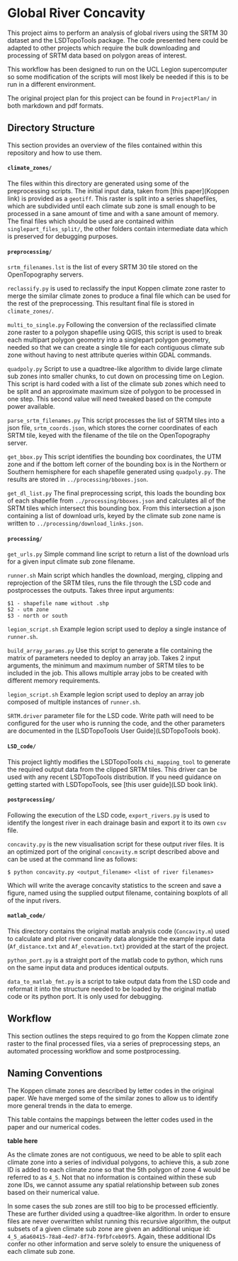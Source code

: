 # Global River Concavity

This project aims to perform an analysis of global rivers using the SRTM 30 dataset and the LSDTopoTools package. The code presented here could be adapted to other projects which require the bulk downloading and processing of SRTM data based on polygon areas of interest.

This workflow has been designed to run on the UCL Legion supercomputer so some modification of the scripts will most likely be needed if this is to be run in a different environment.

The original project plan for this project can be found in `ProjectPlan/` in both markdown and pdf formats.

## Directory Structure

This section provides an overview of the files contained within this repository and how to use them.

#### `climate_zones/`

The files within this directory are generated using some of the preprocessing scripts. The initial input data, taken from [this paper](Koppen link) is provided as a `geotiff`. This raster is split into a series shapefiles, which are subdivided until each climate sub zone is small enough to be processed in a sane amount of time and with a sane amount of memory. The final files which should be used are contained within `singlepart_files_split/`, the other folders contain intermediate data which is preserved for debugging purposes.

#### `preprocessing/`

`srtm_filenames.lst` is the list of every SRTM 30 tile stored on the OpenTopography servers.

`reclassify.py` is used to reclassify the input Koppen climate zone raster to merge the similar climate zones to produce a final file which can be used for the rest of the preprocessing. This resultant final file is stored in `climate_zones/`.

`multi_to_single.py` Following the conversion of the reclassified climate zone raster to a polygon shapefile using QGIS, this script is used to break each multipart polygon geometry into a singlepart polygon geometry, needed so that we can create a single tile for each contiguous climate sub zone without having to nest attribute queries within GDAL commands.

`quadpoly.py` Script to use a quadtree-like algorithm to divide large climate sub zones into smaller chunks, to cut down on processing time on Legion. This script is hard coded with a list of the climate sub zones which need to be split and an approximate maximum size of polygon to be processed in one step. This second value will need tweaked based on the compute power available.

`parse_srtm_filenames.py` This script processes the list of SRTM tiles into a json file, `srtm_coords.json`, which stores the corner coordinates of each SRTM tile, keyed with the filename of the tile on the OpenTopography server.

`get_bbox.py` This script identifies the bounding box coordinates, the UTM zone and if the bottom left corner of the bounding box is in the Northern or Southern hemisphere for each shapefile generated using `quadpoly.py`. The results are stored in `../processing/bboxes.json`.

`get_dl_list.py` The final preprocessing script, this loads the bounding box of each shapefile from `../processing/bboxes.json` and calculates all of the SRTM tiles which intersect this bounding box. From this intersection a json containing a list of download urls, keyed by the climate sub zone name is written to `../processing/download_links.json`.

#### `processing/`

`get_urls.py` Simple command line script to return a list of the download urls for a given input climate sub zone filename.

`runner.sh` Main script which handles the download, merging, clipping and reprojection of the SRTM tiles, runs the file through the LSD code and postprocesses the outputs. Takes three input arguments:

```
$1 - shapefile name without .shp
$2 - utm zone
$3 - north or south
```

`legion_script.sh` Example legion script used to deploy a single instance of `runner.sh`.

`build_array_params.py` Use this script to generate a file containing the matrix of parameters needed to deploy an array job. Takes 2 input arguments, the minimum and maximum number of SRTM tiles to be included in the job. This allows multiple array jobs to be created with different memory requirements.

`legion_script.sh` Example legion script used to deploy an array job composed of multiple instances of `runner.sh`.

`SRTM.driver` parameter file for the LSD code. Write path will need to be configured for the user who is running the code, and the other parameters are documented in the [LSDTopoTools User Guide](LSDTopoTools book).

#### `LSD_code/`

This project lightly modifies the LSDTopoTools `chi_mapping_tool` to generate the required output data from the clipped SRTM tiles. This driver can be used with any recent LSDTopoTools distribution. If you need guidance on getting started with LSDTopoTools, see [this user guide](LSD book link).

#### `postprocessing/`

Following the execution of the LSD code, `export_rivers.py` is used to identify the longest river in each drainage basin and export it to its own `csv` file.

`concavity.py` is the new visualisation script for these output river files. It is an optimized port of the original `concavity.m` script described above and can be used at the command line as follows:

```
$ python concavity.py <output_filename> <list of river filenames>
```

Which will write the average concavity statistics to the screen and save a figure, named using the supplied output filename,  containing boxplots of all of the input rivers.

#### `matlab_code/`

This directory contains the original matlab analysis code (`Concavity.m`) used to calculate and plot river concavity data alongside the example input data (`Af_distance.txt` and `Af_elevation.txt`) provided at the start of the project.

`python_port.py` is a straight port of the matlab code to python, which runs on the same input data and produces identical outputs.

`data_to_matlab_fmt.py` is a script to take output data from the LSD code and reformat it into the structure needed to be loaded by the original matlab code or its python port. It is only used for debugging.


## Workflow

This section outlines the steps required to go from the Koppen climate zone raster to the final processed files, via a series of preprocessing steps, an automated processing workflow and some postprocessing.

## Naming Conventions

The Koppen climate zones are described by letter codes in the original paper. We have merged some of the similar zones to allow us to identify more general trends in the data to emerge.

This table contains the mappings between the letter codes used in the paper and our numerical codes.

**table here**

As the climate zones are not contiguous, we need to be able to split each climate zone into a series of individual polygons, to achieve this, a sub zone ID is added to each climate zone so that the 5th polygon of zone 4 would be referred to as `4_5`. Not that no information is contained within these sub zone IDs, we cannot assume any spatial relationship between sub zones based on their numerical value.

In some cases the sub zones are still too big to be processed efficiently. These are further divided using a quadtree-like algorithm. In order to ensure files are never overwritten whilst running this recursive algorithm, the output subsets of a given climate sub zone are given an additional unique id: `4_5_a6a60415-78a8-4ed7-8f74-f9fbfceb09f5`. Again, these additional IDs confer no other information and serve solely to ensure the uniqueness of each climate sub zone.
